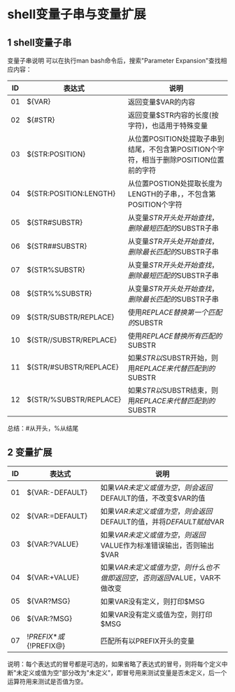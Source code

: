 # shell变量子串与变量扩展

## 1 shell变量子串
变量子串说明
可以在执行man bash命令后，搜索"Parameter Expansion"查找相应内容：

ID | 表达式 | 说明
---|---|---
01 | ${VAR} | 返回变量$VAR的内容
02 | ${#STR} | 返回变量$STR内容的长度(按字符)，也适用于特殊变量
03 | ${STR:POSITION} | 从位置POSITION处提取子串到结尾，不包含第POSITION个字符，相当于删除POSITION位置前的字符
04 | ${STR:POSITION:LENGTH} | 从位置POSTION处提取长度为LENGTH的子串，，不包含第POSITION个字符
05 | ${STR#SUBSTR} | 从变量$STR开头处开始查找，删除最短匹配的$SUBSTR子串
06 | ${STR##SUBSTR} | 从变量$STR开头处开始查找，删除最长匹配的$SUBSTR子串
07 | ${STR%SUBSTR} | 从变量$STR开头处开始查找，删除最短匹配的$SUBSTR子串
08 | ${STR%%SUBSTR} | 从变量$STR开头处开始查找，删除最长匹配的$SUBSTR子串
09 | ${STR/SUBSTR/REPLACE} | 使用$REPLACE替换第一个匹配的$SUBSTR
10 | ${STR//SUBSTR/REPLACE} | 使用$REPLACE替换所有匹配的$SUBSTR
11 | ${STR/#SUBSTR/REPLACE} | 如果$STR以$SUBSTR开始，则用$REPLACE来代替匹配到的$SUBSTR
12 | ${STR/%SUBSTR/REPLACE} | 如果$STR以$SUBSTR结束，则用$REPLACE来代替匹配到的$SUBSTR

总结：#从开头，%从结尾  

## 2 变量扩展  

ID | 表达式 | 说明
---|---|---
01 | ${VAR:-DEFAULT} | 如果$VAR未定义或值为空，则会返回$DEFAULT的值，不改变$VAR的值
02 | ${VAR:=DEFAULT} | 如果$VAR未定义或值为空，则会返回$DEFAULT的值，并将$DEFAULT赋给$VAR
03 | ${VAR:?VALUE} | 如果$VAR未定义或值为空，则返回$VALUE作为标准错误输出，否则输出$VAR
04 | ${VAR:+VALUE} | 如果$VAR未定义或值为空，则什么也不做即返回空，否则返回$VALUE，VAR不做改变
05 | ${VAR?MSG} | 如果VAR没有定义，则打印$MSG
06 | ${VAR:?MSG} | 如果VAR没有定义或值为空，则打印$MSG
07 | ${!PREFIX*}或${!PREFIX@} | 匹配所有以PREFIX开头的变量

说明：每个表达式的冒号都是可选的，如果省略了表达式的冒号，则将每个定义中断"未定义或值为空"部分改为"未定义"，即冒号用来测试变量是否未定义，后一个运算符用来测试是否值为空。
